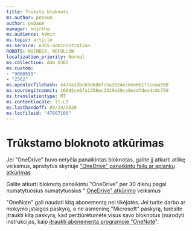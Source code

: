 ```yaml
---
title: Trūksta bloknoto
ms.author: pebaum
author: pebaum
manager: mnirkhe
ms.audience: Admin
ms.topic: article
ms.service: o365-administration
ROBOTS: NOINDEX, NOFOLLOW
localization_priority: Normal
ms.collection: Adm_O365
ms.custom:
- "9000559"
- "2502"
ms.openlocfilehash: e47ea1dbc69d686fc5a2624ec6ee06171ceaa508
ms.sourcegitcommit: c6692ce0fa1358ec3529e59ca0ecdfdea4cdc759
ms.translationtype: MT
ms.contentlocale: lt-LT
ms.lasthandoff: 09/14/2020
ms.locfileid: "47667166"
---
```

# <a name="recover-missing-notebook"></a>Trūkstamo bloknoto atkūrimas

Jei "OneDrive" buvo netyčia panaikintas bloknotas, galite jį atkurti atlikę veiksmus, aprašytus skyriuje ["OneDrive" panaikintų failų ar aplankų atkūrimas](https://support.office.com/article/949ada80-0026-4db3-a953-c99083e6a84f)

Galite atkurti bloknotą panaikintu "OneDrive" per 30 dienų pagal numatytuosius numatytuosius " [OneDrive" atkūrimo](https://docs.microsoft.com/onedrive/restore-deleted-onedrive) veiksmus

"OneNote" gali naudoti kitą abonementą nei tikėjotės. Jei turite darbo ar mokymo įstaigos paskyrą, o ne asmeninę "Microsoft" paskyrą, turėsite įtraukti kitą paskyrą, kad peržiūrėtumėte visus savo bloknotus (nurodyti instrukcijas, kaip [įtraukti abonementą programoje "OneNote](https://support.office.com/article/5afff855-54ee-47e4-a773-db048d4ac299)".